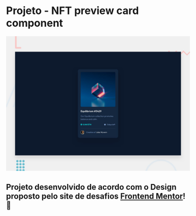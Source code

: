 # Projeto - NFT preview card component

![Design preview for the NFT preview card component coding challenge](./design/desktop-preview.jpg)

## Projeto desenvolvido de acordo com o Design proposto pelo site de desafios [Frontend Mentor](https://www.frontendmentor.io/)! 👋